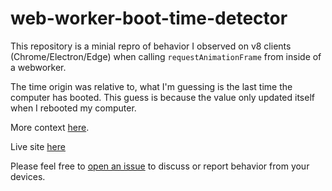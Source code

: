 # web-worker-boot-time-detector

This repository is a minial repro of behavior I observed on v8 clients (Chrome/Electron/Edge) when calling `requestAnimationFrame` from inside of a webworker.  

The time origin was relative to, what I'm guessing is the last time the computer has booted. This guess is because the value only updated itself when I rebooted my computer.

More context [here](https://github.com/matthova/web-worker-boot-time-detector/blob/master/worker.js#L1).  

Live site [here](https://matthova.github.io/web-worker-boot-time-detector/)

Please feel free to [open an issue](https://github.com/matthova/web-worker-boot-time-detector/issues) to discuss or report behavior from your devices.  
